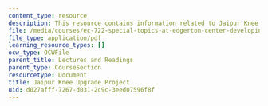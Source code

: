 ```yaml
---
content_type: resource
description: This resource contains information related to Jaipur Knee Upgrade Project.
file: /media/courses/ec-722-special-topics-at-edgerton-center-developing-world-prosthetics-spring-2010/d027afff7267d0312c9c3eed07596f8f_MITEC_722S10_lego_knee.pdf
file_type: application/pdf
learning_resource_types: []
ocw_type: OCWFile
parent_title: Lectures and Readings
parent_type: CourseSection
resourcetype: Document
title: Jaipur Knee Upgrade Project
uid: d027afff-7267-d031-2c9c-3eed07596f8f
---
```

